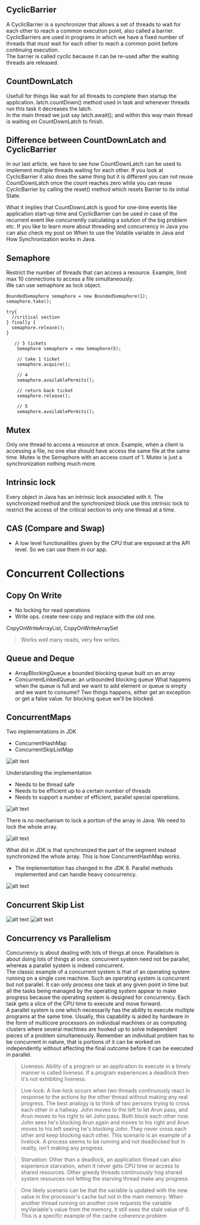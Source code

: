 ## CyclicBarrier
A CyclicBarrier is a synchronizer that allows a set of threads to wait for each other to reach a common execution point, also called a barrier.
<br>
CyclicBarriers are used in programs in which we have a fixed number of threads that must wait for each other to reach a common point before continuing execution.
<br>
The barrier is called cyclic because it can be re-used after the waiting threads are released.

## CountDownLatch
Usefull for things like wait for all threads to complete then startup the application.
latch.countDown() method used in task and whenever threads run this task it decreases the latch.
<br>
In the main thread we just say    latch.await(); and within this way main thread is waiting on CountDownLatch to finish.

## Difference between CountDownLatch and CyclicBarrier
In our last article, we have to see how CountDownLatch can be used to implement multiple threads waiting for each other. If you look at CyclicBarrier it also does the same thing but it is different you can not reuse CountDownLatch once the count reaches zero while you can reuse CyclicBarrier by calling the reset() method which resets Barrier to its initial State. 

What it implies that CountDownLatch is good for one-time events like application start-up time and CyclicBarrier can be used in case of the recurrent event like concurrently calculating a solution of the big problem etc. If you like to learn more about threading and concurrency in Java you can also check my post on When to use the Volatile variable in Java and How Synchronization works in Java.

## Semaphore
Restrict the number of threads that can access a resource. Example, limit max 10 connections to access a file simultaneously.
<br>
We can use semaphore as lock object.
```
BoundedSemaphore semaphore = new BoundedSemaphore(1);
semaphore.take();

try{
  //critical section
} finally {
  semaphore.release();
}
```

```
   // 5 tickets
    Semaphore semaphore = new Semaphore(5);

    // take 1 ticket 
    semaphore.acquire();
 
    // 4
    semaphore.availablePermits();
    
    // return back ticket
    semaphore.release();
 
    // 5
    semaphore.availablePermits();
```
## Mutex
Only one thread to access a resource at once. Example, when a client is accessing a file, no one else should have access the same file at the same time. Mutex is the Semaphore with an access count of 1.
Mutex is just a synchronization nothing much more.

## Intrinsic lock
Every object in Java has an intrinsic lock associated with it. The synchronized method and the synchronized block use this intrinsic lock to restrict the access of the critical section to only one thread at a time.


## CAS (Compare and Swap)
* A low level functionalities given by the CPU that are exposed at the API level.
So we can use them in our app.

# Concurrent Collections
## Copy On Write
* No locking for read operations
* Write ops. create new copy and replace with the old one.

CopyOnWriteArrayList, CopyOnWriteArraySet
> Works well many reads, very few writes.

## Queue and Deque
* ArrayBlockingQueue a bounded blocking queue built on an array
* ConcurrentLinkedQueue: an unbounded blocking queue
What happens when the queue is full and we want to add element or queue is empty and we want to consume?
Two things happens, either get an exception or get a false value. for blocking queue we'll be blocked.

## ConcurrentMaps
Two implementations in JDK
* ConcurrentHashMap
* ConcurrentSkipListMap

![alt text](../images/18.PNG)

Understanding the implementation
* Needs to be thread safe
* Needs to be efficient up to a certain number of threads
* Needs to support a number of efficient, parallel special operations.

![alt text](../images/19.PNG)


There is no mechanism to lock a portion of the array in Java. We need to lock the whole array.

![alt text](../images/20.PNG)

What did in JDK is that synchronized the part of the segment instead synchronized the whole array.
This is how ConcurrentHashMap works. 
* The implementation has changed in the JDK 8. Parallel methods implemented and can handle heavy concurrency.

![alt text](../images/21.PNG)

## Concurrent Skip List
![alt text](../images/22.PNG)
![alt text](../images/23.PNG)

## Concurrency vs Parallelism
Concurrency is about dealing with lots of things at once. Parallelism is about doing lots of things at once.
concurrent system need not be parallel, whereas a parallel system is indeed concurrent.
<br>
The classic example of a concurrent system is that of an operating system running on a single core machine. Such an operating system is concurrent but not parallel. It can only process one task at any given point in time but all the tasks being managed by the operating system appear to make progress because the operating system is designed for concurrency. Each task gets a slice of the CPU time to execute and move forward.
<br>
A parallel system is one which necessarily has the ability to execute multiple programs at the same time. Usually, this capability is aided by hardware in the form of multicore processors on individual machines or as computing clusters where several machines are hooked up to solve independent pieces of a problem simultaneously. Remember an individual problem has to be concurrent in nature, that is portions of it can be worked on independently without affecting the final outcome before it can be executed in parallel.

> Liveness: Ability of a program or an application to execute in a timely manner is called liveness. If a program experiences a deadlock then it's not exhibiting liveness.

> Live-lock: A live-lock occurs when two threads continuously react in response to the actions by the other thread without making any real progress. The best analogy is to think of two persons trying to cross each other in a hallway. John moves to the left to let Arun pass, and Arun moves to his right to let John pass. Both block each other now. John sees he's blocking Arun again and moves to his right and Arun moves to his left seeing he's blocking John. They never cross each other and keep blocking each other. This scenario is an example of a livelock. A process seems to be running and not deadlocked but in reality, isn't making any progress.

> Starvation: Other than a deadlock, an application thread can also experience starvation, when it never gets CPU time or access to shared resources. Other greedy threads continuously hog shared system resources not letting the starving thread make any progress.

> One likely scenario can be that the variable is updated with the new value in the processor's cache but not in the main memory. When another thread running on another core requests the variable myVariable's value from the memory, it still sees the stale value of 0. This is a specific example of the cache coherence problem